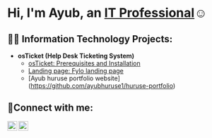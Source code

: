 <h1>Hi, I'm Ayub, an <a href="https://www.linkedin.com/in/ayub-huruse-725b75214/">IT Professional</a>☺</h1>

<h2>👨‍💻 Information Technology Projects:</h2>

- <b>osTicket (Help Desk Ticketing System)</b>
  - [osTicket: Prerequisites and Installation](https://github.com/ayubhuruse1/osTicket---Prerequisites-and-Installation)
  - [Landing page: Fylo landing page](https://github.com/ayubhuruse1/Fylo-landing-page)
  - [Ayub huruse portfolio website] (https://github.com/ayubhuruse1/huruse-portfolio)


<h2>🤳Connect with me:</h2>

[<img align="left" alt="Josh | LinkedIn" width="22px" src="https://cdn.jsdelivr.net/npm/simple-icons@v3/icons/linkedin.svg" />][linkedin]
[<img align="left" alt="Josh | Instagram" width="22px" src="https://cdn.jsdelivr.net/npm/simple-icons@v3/icons/instagram.svg" />][instagram]


[instagram]: https://www.instagram.com/ayo_capalot21
[linkedin]: https://linkedin.com/in/Ayub-huruse

